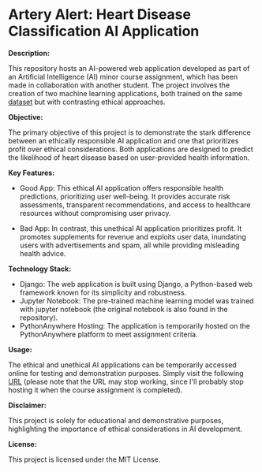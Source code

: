 # Artery Alert: Heart Disease Classification AI Application
**Description:**

This repository hosts an AI-powered web application developed as part of an Artificial Intelligence (AI) minor course assignment, which has been made in collaboration with another student. The project involves the creation of two machine learning applications, both trained on the same [dataset](https://www.kaggle.com/datasets/fedesoriano/heart-failure-prediction) but with contrasting ethical approaches. 

**Objective:**

The primary objective of this project is to demonstrate the stark difference between an ethically responsible AI application and one that prioritizes profit over ethical considerations. Both applications are designed to predict the likelihood of heart disease based on user-provided health information.

**Key Features:**

- Good App: This ethical AI application offers responsible health predictions, prioritizing user well-being. It provides accurate risk assessments, transparent recommendations, and access to healthcare resources without compromising user privacy.

- Bad App: In contrast, this unethical AI application prioritizes profit. It promotes supplements for revenue and exploits user data, inundating users with advertisements and spam, all while providing misleading health advice.

**Technology Stack:**

- Django: The web application is built using Django, a Python-based web framework known for its simplicity and robustness.
- Jupyter Notebook: The pre-trained machine learning model was trained with jupyter notebook (the original notebook is also found in the repository).
- PythonAnywhere Hosting: The application is temporarily hosted on the PythonAnywhere platform to meet assignment criteria.

**Usage:**

The ethical and unethical AI applications can be temporarily accessed online for testing and demonstration purposes. Simply visit the following [URL](https://mennojak.pythonanywhere.com/) (please note that the URL may stop working, since I'll probably stop hosting it when the course assignment is completed).

**Disclaimer:**

This project is solely for educational and demonstrative purposes, highlighting the importance of ethical considerations in AI development.

**License:**

This project is licensed under the MIT License.
